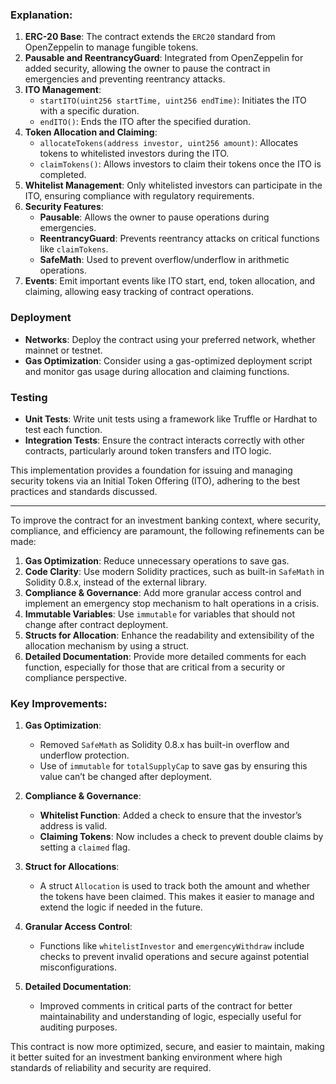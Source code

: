 ### Explanation:

1. **ERC-20 Base**: The contract extends the `ERC20` standard from OpenZeppelin to manage fungible tokens.
2. **Pausable and ReentrancyGuard**: Integrated from OpenZeppelin for added security, allowing the owner to pause the contract in emergencies and preventing reentrancy attacks.
3. **ITO Management**:
   - `startITO(uint256 startTime, uint256 endTime)`: Initiates the ITO with a specific duration.
   - `endITO()`: Ends the ITO after the specified duration.
4. **Token Allocation and Claiming**:
   - `allocateTokens(address investor, uint256 amount)`: Allocates tokens to whitelisted investors during the ITO.
   - `claimTokens()`: Allows investors to claim their tokens once the ITO is completed.
5. **Whitelist Management**: Only whitelisted investors can participate in the ITO, ensuring compliance with regulatory requirements.
6. **Security Features**:
   - **Pausable**: Allows the owner to pause operations during emergencies.
   - **ReentrancyGuard**: Prevents reentrancy attacks on critical functions like `claimTokens`.
   - **SafeMath**: Used to prevent overflow/underflow in arithmetic operations.
7. **Events**: Emit important events like ITO start, end, token allocation, and claiming, allowing easy tracking of contract operations.

### Deployment

- **Networks**: Deploy the contract using your preferred network, whether mainnet or testnet.
- **Gas Optimization**: Consider using a gas-optimized deployment script and monitor gas usage during allocation and claiming functions.

### Testing

- **Unit Tests**: Write unit tests using a framework like Truffle or Hardhat to test each function.
- **Integration Tests**: Ensure the contract interacts correctly with other contracts, particularly around token transfers and ITO logic.

This implementation provides a foundation for issuing and managing security tokens via an Initial Token Offering (ITO), adhering to the best practices and standards discussed.

-------------------------------------------------------------------------

To improve the contract for an investment banking context, where security, compliance, and efficiency are paramount, the following refinements can be made:

1. **Gas Optimization**: Reduce unnecessary operations to save gas.
2. **Code Clarity**: Use modern Solidity practices, such as built-in `SafeMath` in Solidity 0.8.x, instead of the external library.
3. **Compliance & Governance**: Add more granular access control and implement an emergency stop mechanism to halt operations in a crisis.
4. **Immutable Variables**: Use `immutable` for variables that should not change after contract deployment.
5. **Structs for Allocation**: Enhance the readability and extensibility of the allocation mechanism by using a struct.
6. **Detailed Documentation**: Provide more detailed comments for each function, especially for those that are critical from a security or compliance perspective.

### Key Improvements:

1. **Gas Optimization**: 
   - Removed `SafeMath` as Solidity 0.8.x has built-in overflow and underflow protection.
   - Use of `immutable` for `totalSupplyCap` to save gas by ensuring this value can’t be changed after deployment.

2. **Compliance & Governance**:
   - **Whitelist Function**: Added a check to ensure that the investor’s address is valid.
   - **Claiming Tokens**: Now includes a check to prevent double claims by setting a `claimed` flag.

3. **Struct for Allocations**:
   - A struct `Allocation` is used to track both the amount and whether the tokens have been claimed. This makes it easier to manage and extend the logic if needed in the future.

4. **Granular Access Control**:
   - Functions like `whitelistInvestor` and `emergencyWithdraw` include checks to prevent invalid operations and secure against potential misconfigurations.

5. **Detailed Documentation**:
   - Improved comments in critical parts of the contract for better maintainability and understanding of logic, especially useful for auditing purposes.

This contract is now more optimized, secure, and easier to maintain, making it better suited for an investment banking environment where high standards of reliability and security are required.